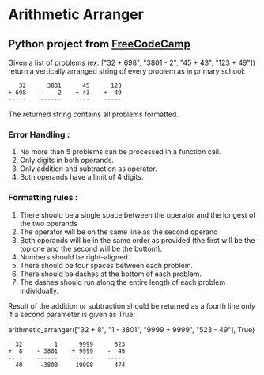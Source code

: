 # Arithmetic Arranger
## Python project from [FreeCodeCamp](https://www.freecodecamp.org/)

Given a list of problems (ex: ["32 + 698", "3801 - 2", "45 + 43", "123 + 49"]) return a vertically
arranged string of every problem as in primary school:
```
   32      3801      45      123
+ 698    -    2    + 43    +  49
-----    ------    ----    -----
```
The returned string contains all problems formatted.

### Error Handling :
1. No more than 5 problems can be processed in a function call.
2. Only digits in both operands.
3. Only addition and subtraction as operator.
4. Both operands have a limit of 4 digits.
   
### Formatting rules :
1. There should be a single space between the operator and the longest of the two operands
2. The operator will be on the same line as the second operand
3. Both operands will be in the same order as provided (the first will be the top one and the second will be the bottom).
4. Numbers should be right-aligned.
5. There should be four spaces between each problem.
6. There should be dashes at the bottom of each problem.
7. The dashes should run along the entire length of each problem individually.

Result of the addition or subtraction should be returned as a fourth line only if a second parameter is given as True:

arithmetic_arranger(["32 + 8", "1 - 3801", "9999 + 9999", "523 - 49"], True)
```
  32         1      9999      523
+  8    - 3801    + 9999    -  49
----    ------    ------    -----
  40     -3800     19998      474
```


